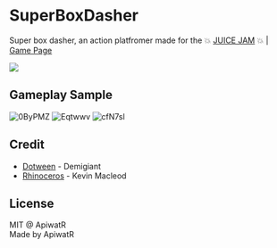 # SuperBoxDasher
Super box dasher, an action platfromer made for the 💥 [JUICE JAM](https://itch.io/jam/gdb-juice-jam/rate/1342302) 💥 | [Game Page](https://capbearz.itch.io/super-box-dasher)

<img align="middle" src="https://user-images.githubusercontent.com/54356212/223147668-3fbd1a00-ed11-4abe-b187-954de6d4d6e8.gif"/>

## Gameplay Sample
![0ByPMZ](https://user-images.githubusercontent.com/54356212/223149792-173605f4-c44d-4a56-903d-040e5fdbd9aa.gif)
![Eqtwwv](https://user-images.githubusercontent.com/54356212/223149798-fcfd934e-ba2b-4ca6-beb1-0c6e071348df.gif)
![cfN7sl](https://user-images.githubusercontent.com/54356212/223149803-3c545a94-e3c6-4ec4-9383-64c2821d2645.gif)

## Credit
* [Dotween](http://dotween.demigiant.com/index.php) - Demigiant
* [Rhinoceros](https://incompetech.com/wordpress/2015/06/rhinoceros/) - Kevin Macleod

## License
MIT @ ApiwatR
<br>Made by ApiwatR
